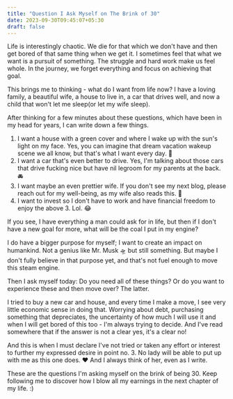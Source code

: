 ```yaml
---
title: "Question I Ask Myself on The Brink of 30"
date: 2023-09-30T09:45:07+05:30
draft: false
---
```


Life is interestingly chaotic. We die for that which we don't have and then get bored of that same thing when we get it. I sometimes feel that what we want is a pursuit of something. The struggle and hard work make us feel whole. In the journey, we forget everything and focus on achieving that goal. 

This brings me to thinking - what do I want from life now? I have a loving family, a beautiful wife, a house to live in, a car that drives well, and now a child that won't let me sleep(or let my wife sleep).

After thinking for a few minutes about these questions, which have been in my head for years, I can write down a few things.

1. I want a house with a green cover and where I wake up with the sun's light on my face. Yes, you can imagine that dream vacation wakeup scene we all know, but that's what I want every day. 🏡
1. I want a car that's even better to drive. Yes, I'm talking about those cars that drive fucking nice but have nil legroom for my parents at the back. 🚘
1. I want maybe an even prettier wife. If you don't see my next blog, please reach out for my well-being, as my wife also reads this. 🤞
1. I want to invest so I don't have to work and have financial freedom to enjoy the above 3. Lol. 😂

If you see, I have everything a man could ask for in life, but then if I don't have a new goal for more, what will be the coal I put in my engine?

I do have a bigger purpose for myself; I want to create an impact on humankind. Not a genius like Mr. Musk 🛸 but still something. But maybe I don't fully believe in that purpose yet, and that's not fuel enough to move this steam engine.

Then I ask myself today: Do you need all of these things? Or do you want to experience these and then move over? The latter. 

I tried to buy a new car and house, and every time I make a move, I see very little economic sense in doing that. Worrying about debt, purchasing something that depreciates, the uncertainty of how much I will use it and when I will get bored of this too - I'm always trying to decide. And I've read somewhere that if the answer is not a clear yes, it's a clear no!

And this is when I must declare I've not tried or taken any effort or interest to further my expressed desire in point no. 3. No lady will be able to put up with me as this one does. ❤️ And I always think of her, even as I write.

These are the questions I'm asking myself on the brink of being 30. Keep following me to discover how I blow all my earnings in the next chapter of my life. :)